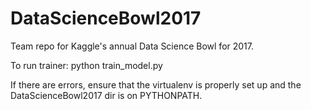 # DataScienceBowl2017
Team repo for Kaggle's annual Data Science Bowl for 2017.

To run trainer:
python train_model.py

If there are errors, ensure that the virtualenv is properly set up and the 
DataScienceBowl2017 dir is on PYTHONPATH.
